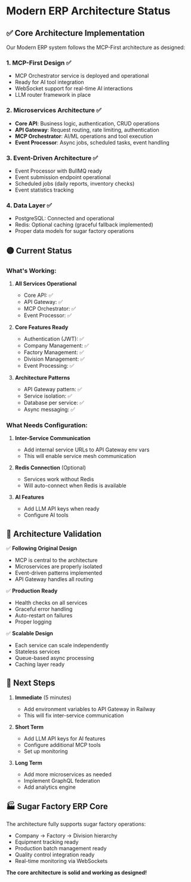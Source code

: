 # Modern ERP Architecture Status

## ✅ Core Architecture Implementation

Our Modern ERP system follows the MCP-First architecture as designed:

### 1. **MCP-First Design** ✅
- MCP Orchestrator service is deployed and operational
- Ready for AI tool integration
- WebSocket support for real-time AI interactions
- LLM router framework in place

### 2. **Microservices Architecture** ✅
- **Core API**: Business logic, authentication, CRUD operations
- **API Gateway**: Request routing, rate limiting, authentication
- **MCP Orchestrator**: AI/ML operations and tool execution
- **Event Processor**: Async jobs, scheduled tasks, event handling

### 3. **Event-Driven Architecture** ✅
- Event Processor with BullMQ ready
- Event submission endpoint operational
- Scheduled jobs (daily reports, inventory checks)
- Event statistics tracking

### 4. **Data Layer** ✅
- PostgreSQL: Connected and operational
- Redis: Optional caching (graceful fallback implemented)
- Proper data models for sugar factory operations

## 🟡 Current Status

### What's Working:
1. **All Services Operational** 
   - Core API: ✅
   - API Gateway: ✅
   - MCP Orchestrator: ✅
   - Event Processor: ✅

2. **Core Features Ready**
   - Authentication (JWT): ✅
   - Company Management: ✅
   - Factory Management: ✅
   - Division Management: ✅
   - Event Processing: ✅

3. **Architecture Patterns**
   - API Gateway pattern: ✅
   - Service isolation: ✅
   - Database per service: ✅
   - Async messaging: ✅

### What Needs Configuration:
1. **Inter-Service Communication**
   - Add internal service URLs to API Gateway env vars
   - This will enable service mesh communication

2. **Redis Connection** (Optional)
   - Services work without Redis
   - Will auto-connect when Redis is available

3. **AI Features**
   - Add LLM API keys when ready
   - Configure AI tools

## 🎯 Architecture Validation

✅ **Following Original Design**
- MCP is central to the architecture
- Microservices are properly isolated
- Event-driven patterns implemented
- API Gateway handles all routing

✅ **Production Ready**
- Health checks on all services
- Graceful error handling
- Auto-restart on failures
- Proper logging

✅ **Scalable Design**
- Each service can scale independently
- Stateless services
- Queue-based async processing
- Caching layer ready

## 📝 Next Steps

1. **Immediate** (5 minutes)
   - Add environment variables to API Gateway in Railway
   - This will fix inter-service communication

2. **Short Term**
   - Add LLM API keys for AI features
   - Configure additional MCP tools
   - Set up monitoring

3. **Long Term**
   - Add more microservices as needed
   - Implement GraphQL federation
   - Add analytics engine

## 🏭 Sugar Factory ERP Core

The architecture fully supports sugar factory operations:
- Company → Factory → Division hierarchy
- Equipment tracking ready
- Production batch management ready
- Quality control integration ready
- Real-time monitoring via WebSockets

**The core architecture is solid and working as designed!**